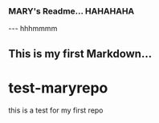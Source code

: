 ### MARY's Readme... HAHAHAHA

--- hhhmmmm

## This is my first Markdown...

# test-maryrepo

this is a test for my first repo
